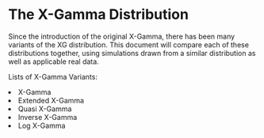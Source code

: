 # The X-Gamma Distribution

Since the introduction of the original X-Gamma, there has been many variants of the XG distribution. This document will compare each of these distributions together, using simulations drawn from a similar distribution as well as applicable real data.

Lists of X-Gamma Variants:
<li>X-Gamma</li>
<li>Extended X-Gamma</li>
<li>Quasi X-Gamma</li>
<li>Inverse X-Gamma</li>
<li>Log X-Gamma</li>
